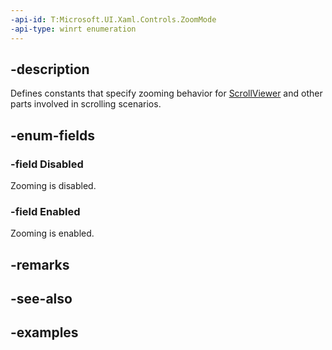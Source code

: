 ```yaml
---
-api-id: T:Microsoft.UI.Xaml.Controls.ZoomMode
-api-type: winrt enumeration
---
```


## -description

Defines constants that specify zooming behavior for [ScrollViewer](scrollviewer.md) and other parts involved in scrolling scenarios.

## -enum-fields

### -field Disabled

Zooming is disabled.

### -field Enabled

Zooming is enabled.

## -remarks

## -see-also

## -examples

